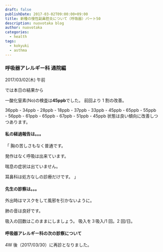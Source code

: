 ```yaml
---
draft: false
publishDate: 2017-03-02T09:00:00+09:00
title: 新種の慢性副鼻腔炎について（呼吸器）パート50
description: nuovotaka blog
author: nuovotaka
categories:
  - health
tags:
  - kokyuki
  - asthma
---
```


### 呼吸器アレルギー科 通院編

2017/03/02(木) 午前

では本日の結果から

一酸化窒素(No)の検査は**45ppb**でした。
前回より 1 割の改善。

36ppb - 34ppb - 28ppb - 18ppb - 37ppb -
33ppb - 45ppb - 65ppb - 55ppb - 56ppb -
61ppb - 65ppb - 67ppb - 51ppb - 45ppb
状態は良い傾向に改善しつつあります。

#### 私の経過報告は。。。

「
胸の苦しさもなく普通です。

発作はなく呼吸は出来ています。

喘息の症状は出ていません。

耳鼻科は処方なしの診療だけです。
」

#### 先生の診察は。。。

外出時はマスクをして風邪を引かないように。

肺の音は良好です。

吸入の回数はこのままにしましょう。
吸入を３吸入/1 回。2 回/日。

#### 呼吸器アレルギー科の次の診察について

4W 後（2017/03/30）に再診となりました。
